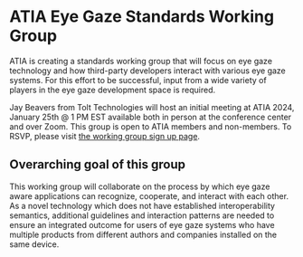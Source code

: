 # ATIA Eye Gaze Standards Working Group

ATIA is creating a standards working group that will focus on eye gaze technology and how third-party developers interact with various eye gaze systems. For this effort to be successful, input from a wide variety of players in the eye gaze development space is required.

Jay Beavers from Tolt Technologies will host an initial meeting at ATIA 2024, January 25th @ 1 PM EST available both in person at the conference center and over Zoom.
This group is open to ATIA members and non-members.  To RSVP, please visit [the working group sign up page](https://www.atia.org/eye-gaze-standards-working-group/).

## Overarching goal of this group

This working group will collaborate on the process by which eye gaze aware applications can recognize, cooperate, and interact with each other. As a novel technology which does not have established interoperability semantics, additional guidelines and interaction patterns are needed to ensure an integrated outcome for users of eye gaze systems who have multiple products from different authors and companies installed on the same device.
